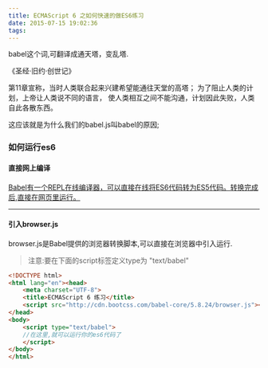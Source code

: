 ```yaml
---
title: ECMAScript 6 之如何快速的做ES6练习
date: 2015-07-15 19:02:36
tags:
---
```

babel这个词,可翻译成通天塔，变乱塔.

《圣经·旧约·创世记》

第11章宣称，当时人类联合起来兴建希望能通往天堂的高塔；
为了阻止人类的计划，上帝让人类说不同的语言，
使人类相互之间不能沟通，计划因此失败，人类自此各散东西。


 这应该就是为什么我们的babel.js叫babel的原因;


### 如何运行es6

#### 直接网上编译
[Babel有一个REPL在线编译器，可以直接在线将ES6代码转为ES5代码。转换完成后,直接在网页里运行。](https://babeljs.io/repl/)

***

#### 引入browser.js
browser.js是Babel提供的浏览器转换脚本,可以直接在浏览器中引入运行.

>注意:要在下面的script标签定义type为 "text/babel"

```html
<!DOCTYPE html>
<html lang="en"><head>
    <meta charset="UTF-8">
    <title>ECMAScript 6 练习</title>
    <script src="http://cdn.bootcss.com/babel-core/5.8.24/browser.js"></script>
</head>
<body>
    <script type="text/babel">
    //在这里,就可以运行你的es6代码了
    </script>
</body>
</html>

```
